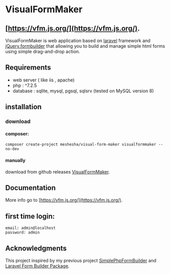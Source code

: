 # VisualFormMaker
## [https://vfm.js.org/](https://vfm.js.org/).
VisualFormMaker is web application based on [laravel](https://github.com/laravel/laravel) framework and [jQuery.formbuilder](https://formbuilder.online/) that allowing you to build and manage simple html forms using simple drag-and-drop action.

## Requirements
 * web server ( like iis , apache)
 * php :  ^7.2.5
 * database : sqlite, mysql, pgsql, sqlsrv (tested on MySQL version 8)

## installation
### download
#### composer:
    composer create-project meshesha/visual-form-maker visualformmaker --no-dev
#### manually
download from github releases [VisualFormMaker](https://github.com/meshesha/VisualFormMaker/releases).

## Documentation
More info go to [https://vfm.js.org/](https://vfm.js.org/).

## first time login:
    email: admin@localhost
    password: admin


## Acknowledgments
This project inspired by my previous project [SimplePhpFormBuilder](https://github.com/meshesha/SimplePhpFormBuilder) and [Laravel Form Builder Package](https://github.com/jazmy/laravel-formbuilder).